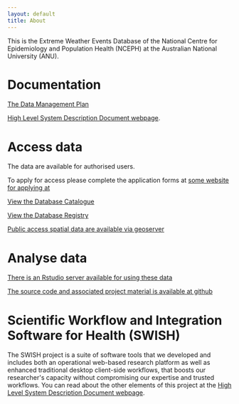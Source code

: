 ```yaml
---
layout: default
title: About
---
```


This is the Extreme Weather Events Database of the National Centre for Epidemiology and Population Health (NCEPH) at the Australian National University (ANU).  

# Documentation

[The Data Management Plan](/swish-DataManagementPlan.html)

[High Level System Description Document webpage](/HighLevelDescription.html).

# Access data
The data are available for authorised users.  

To apply for access please complete the application forms at [some website for applying at](http://www.google.com)

[View the Database Catalogue](http://115.146.93.108:8181/ddiindex/)

[View the Database Registry](http://115.146.93.225:8080/apex/f?p=102)

[Public access spatial data are available via geoserver](http://115.146.94.209:8181/geoserver)

# Analyse data
[There is an Rstudio server available for using these data](https://115.146.93.225)

[The source code and associated project material is available at github](https://github.com/swish-climate-impact-assessment)

# Scientific Workflow and Integration Software for Health (SWISH)
The SWISH project is a suite of software tools that we developed and includes both an operational web-based research platform as well as enhanced traditional desktop client-side workflows, that boosts our researcher's capacity without compromising our expertise and trusted workflows.  You can read about the other elements of this project at the [High Level System Description Document webpage](/HighLevelDescription.html).

